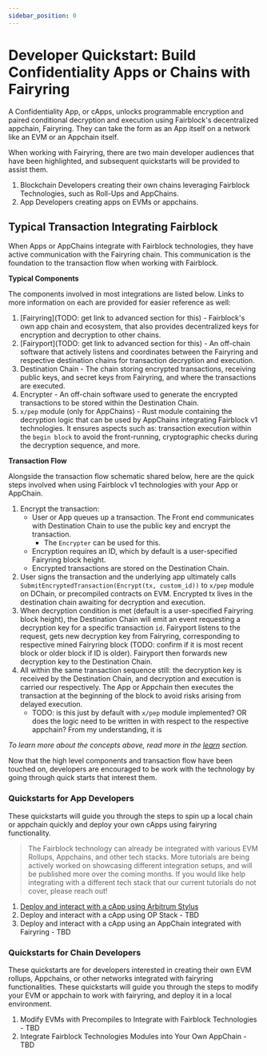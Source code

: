 ```yaml
---
sidebar_position: 0
---
```


# Developer Quickstart: Build Confidentiality Apps or Chains with Fairyring

A Confidentiality App, or cApps, unlocks programmable encryption and paired conditional decryption and execution using Fairblock's decentralized appchain, Fairyring. They can take the form as an App itself on a network like an EVM or an Appchain itself.

When working with Fairyring, there are two main developer audiences that have been highlighted, and subsequent quickstarts will be provided to assist them.  

1. Blockchain Developers creating their own chains leveraging Fairblock Technologies, such as Roll-Ups and AppChains.
2. App Developers creating apps on EVMs or appchains. 

## Typical Transaction Integrating Fairblock

When Apps or AppChains integrate with Fairblock technologies, they have active communication with the Fairyring chain. This communication is the foundation to the transaction flow when working with Fairblock.

**Typical Components**

The components involved in most integrations are listed below. Links to more information on each are provided for easier reference as well:

<!-- TODO: get links to all of these -->

1. [Fairyring](TODO: get link to advanced section for this) - Fairblock's own app chain and ecosystem, that also provides decentralized keys for encryption and decryption to other chains.
2. [Fairyport](TODO: get link to advanced section for this) - An off-chain software that actively listens and coordinates between the Fairyring and respective destination chains for transaction decryption and execution. 
3. Destination Chain - The chain storing encrypted transactions, receiving public keys, and secret keys from Fairyring, and where the transactions are executed.
4. Encrypter - An off-chain software used to generate the encrypted transactions to be stored within the Destination Chain.
5. `x/pep` module (only for AppChains) - Rust module containing the decryption logic that can be used by AppChains integrating Fairblock v1 technologies. It ensures aspects such as: transaction execution within the `begin block` to avoid the front-running, cryptographic checks during the decryption sequence, and more.

**Transaction Flow**

Alongside the transaction flow schematic shared below, here are the quick steps involved when using Fairblock v1 technologies with your App or AppChain.

<!-- TODO:  -->

1. Encrypt the transaction:
    - User or App queues up a transaction. The Front end communicates with Destination Chain to use the public key and encrypt the transaction.
        - The `Encrypter` can be used for this.
    - Encryption requires an ID, which by default is a user-specified Fairyring block height.
    - Encrypted transactions are stored on the Destination Chain.
2. User signs the transaction and the underlying app ultimately calls `SubmitEncryptedTransaction(Encrypt(tx, custom_id))` to `x/pep` module on DChain, or precompiled contracts on EVM. Encrypted tx lives in the destination chain awaiting for decryption and execution. 
3. When decryption condition is met (default is a user-specified Fairyring block height), the Destination Chain will emit an event requesting a decryption key for a specific transaction `id`. Fairyport listens to the request, gets new decryption key from Fairyring, corresponding to respective mined Fairyring block (TODO: confirm if it is most recent block or older block if ID is older). Fairyport then forwards new decryption key to the Destination Chain. 
4. All within the same transaction sequence still: the decryption key is received by the Destination Chain, and decryption and execution is carried our respectively. The App or Appchain then executes the transaction at the beginning of the block to avoid risks arising from delayed execution.
   - TODO: is this just by default with `x/pep` module implemented? OR does the logic need to be written in with respect to the respective appchain? From my understanding, it is 

_To learn more about the concepts above, read more in the [learn](TODO-GetLink) section._

<!-- ![Simplified Architecture of Fairblock v1](TODO: get image from Darshita once done) -->

<!-- TODO: - Show visual for apps and appchains talking with Fairyring -->

Now that the high level components and transaction flow have been touched on, developers are encouraged to be work with the technology by going through quick starts that interest them.

### Quickstarts for App Developers 

These quickstarts will guide you through the steps to spin up a local chain or appchain quickly and deploy your own cApps using fairyring functionality. 

> The Fairblock technology can already be integrated with various EVM Rollups, Appchains, and other tech stacks. More tutorials are being actively worked on showcasing different integration setups, and will be published more over the coming months. If you would like help integrating with a different tech stack that our current tutorials do not cover, please reach out!

<!-- Links will be to their respective pages in the docs -->

1. [Deploy and interact with a cApp using Arbitrum Stylus](https://github.com/Fairblock/ArbitrumContracts)
2. Deploy and interact with a cApp using OP Stack - TBD
3. Deploy and interact with a cApp using an AppChain integrated with Fairyring - TBD

### Quickstarts for Chain Developers 

<!-- Links will be to their respective pages in the docs -->
These quickstarts are for developers interested in creating their own EVM rollups, Appchains, or other networks integrated with fairyring functionalities. These quickstarts will guide you through the steps to modify your EVM or appchain to work with fairyring, and deploy it in a local environment.

1. Modify EVMs with Precompiles to Integrate with Fairblock Technologies - TBD
2. Integrate Fairblock Technologies Modules into Your Own AppChain - TBD